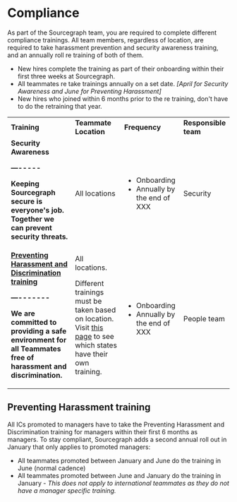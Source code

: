 # Compliance

As part of the Sourcegraph team, you are required to complete different compliance trainings. All team members, regardless of location, are required to take harassment prevention and security awareness training, and an annually roll re training of both of them.

- New hires complete the training as part of their onboarding within their first three weeks at Sourcegraph.
- All teammates re take trainings annually on a set date. _[April for Security Awareness and June for Preventing Harassment]_
- New hires who joined within 6 months prior to the re training, don't have to do the retraining that year.

<table>
  <tr>
   <td><strong>Training</strong>
   </td>
   <td><strong>Teammate Location</strong>
   </td>
   <td><strong>Frequency</strong>
   </td>
   <td><strong>Responsible team</strong>
   </td>
  </tr>
  <tr>
   <td><strong>Security Awareness<strong>
<p>
—-----
<p>
Keeping Sourcegraph secure is everyone's job. Together we can prevent security threats.
   </td>
   <td>All locations
   </td>
   <td>
<ul>

<li>Onboarding

<li>Annually by the end of XXX
</li>
</ul>
   </td>
   <td>Security
   </td>
  </tr>
  <tr>
   <td><strong><a href="preventing-harassment-and-discrimination.md">Preventing Harassment and Discrimination training</a><strong>
<p>
—-------
<p>
We are committed to providing a safe environment for all Teammates free of harassment and discrimination.
   </td>
   <td>All locations.
<p>
<p>
<p>
Different trainings must be taken based on location. Visit <a href="preventing-harassment-and-discrimination.md">this page</a> to see which states have their own training.
   </td>
   <td>
<ul>

<li>Onboarding

<li>Annually by the end of XXX
</li>
</ul>
   </td>
   <td>People team
   </td>
  </tr>
</table>

## Preventing Harassment training

All ICs promoted to managers have to take the Preventing Harassment and Discrimination training for managers within their first 6 months as managers. To stay compliant, Sourcegraph adds a second annual roll out in January that only applies to promoted managers:

- All teammates promoted between January and June do the training in June (normal cadence)
- All teammates promoted between June and January do the training in January - *This does not apply to international teammates as they do not have a manager specific training.*

